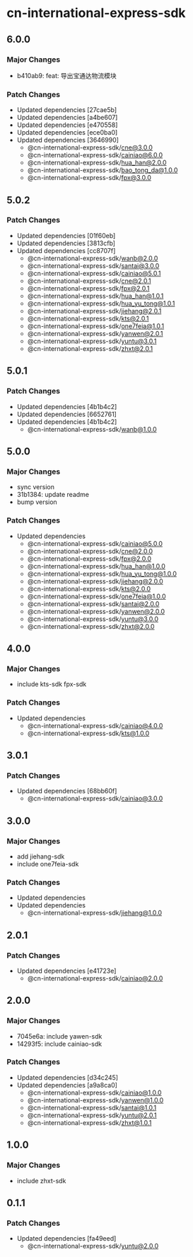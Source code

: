 # cn-international-express-sdk

## 6.0.0

### Major Changes

- b410ab9: feat: 导出宝通达物流模块

### Patch Changes

- Updated dependencies [27cae5b]
- Updated dependencies [a4be607]
- Updated dependencies [e470558]
- Updated dependencies [ece0ba0]
- Updated dependencies [3646990]
  - @cn-international-express-sdk/cne@3.0.0
  - @cn-international-express-sdk/cainiao@6.0.0
  - @cn-international-express-sdk/hua_han@2.0.0
  - @cn-international-express-sdk/bao_tong_da@1.0.0
  - @cn-international-express-sdk/fpx@3.0.0

## 5.0.2

### Patch Changes

- Updated dependencies [01f60eb]
- Updated dependencies [3813cfb]
- Updated dependencies [cc8707f]
  - @cn-international-express-sdk/wanb@2.0.0
  - @cn-international-express-sdk/santai@3.0.0
  - @cn-international-express-sdk/cainiao@5.0.1
  - @cn-international-express-sdk/cne@2.0.1
  - @cn-international-express-sdk/fpx@2.0.1
  - @cn-international-express-sdk/hua_han@1.0.1
  - @cn-international-express-sdk/hua_yu_tong@1.0.1
  - @cn-international-express-sdk/jiehang@2.0.1
  - @cn-international-express-sdk/kts@2.0.1
  - @cn-international-express-sdk/one7feia@1.0.1
  - @cn-international-express-sdk/yanwen@2.0.1
  - @cn-international-express-sdk/yuntu@3.0.1
  - @cn-international-express-sdk/zhxt@2.0.1

## 5.0.1

### Patch Changes

- Updated dependencies [4b1b4c2]
- Updated dependencies [6652761]
- Updated dependencies [4b1b4c2]
  - @cn-international-express-sdk/wanb@1.0.0

## 5.0.0

### Major Changes

- sync version
- 31b1384: update readme
- bump version

### Patch Changes

- Updated dependencies
  - @cn-international-express-sdk/cainiao@5.0.0
  - @cn-international-express-sdk/cne@2.0.0
  - @cn-international-express-sdk/fpx@2.0.0
  - @cn-international-express-sdk/hua_han@1.0.0
  - @cn-international-express-sdk/hua_yu_tong@1.0.0
  - @cn-international-express-sdk/jiehang@2.0.0
  - @cn-international-express-sdk/kts@2.0.0
  - @cn-international-express-sdk/one7feia@1.0.0
  - @cn-international-express-sdk/santai@2.0.0
  - @cn-international-express-sdk/yanwen@2.0.0
  - @cn-international-express-sdk/yuntu@3.0.0
  - @cn-international-express-sdk/zhxt@2.0.0

## 4.0.0

### Major Changes

- include kts-sdk fpx-sdk

### Patch Changes

- Updated dependencies
  - @cn-international-express-sdk/cainiao@4.0.0
  - @cn-international-express-sdk/kts@1.0.0

## 3.0.1

### Patch Changes

- Updated dependencies [68bb60f]
  - @cn-international-express-sdk/cainiao@3.0.0

## 3.0.0

### Major Changes

- add jiehang-sdk
- include one7feia-sdk

### Patch Changes

- Updated dependencies
- Updated dependencies
  - @cn-international-express-sdk/jiehang@1.0.0

## 2.0.1

### Patch Changes

- Updated dependencies [e41723e]
  - @cn-international-express-sdk/cainiao@2.0.0

## 2.0.0

### Major Changes

- 7045e6a: include yawen-sdk
- 14293f5: include cainiao-sdk

### Patch Changes

- Updated dependencies [d34c245]
- Updated dependencies [a9a8ca0]
  - @cn-international-express-sdk/cainiao@1.0.0
  - @cn-international-express-sdk/yanwen@1.0.0
  - @cn-international-express-sdk/santai@1.0.1
  - @cn-international-express-sdk/yuntu@2.0.1
  - @cn-international-express-sdk/zhxt@1.0.1

## 1.0.0

### Major Changes

- include zhxt-sdk

## 0.1.1

### Patch Changes

- Updated dependencies [fa49eed]
  - @cn-international-express-sdk/yuntu@2.0.0
